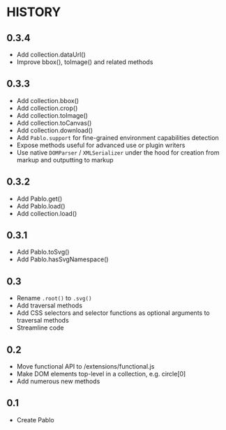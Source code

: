 # HISTORY

## 0.3.4
* Add collection.dataUrl()
* Improve bbox(), toImage() and related methods


## 0.3.3
* Add collection.bbox()
* Add collection.crop()
* Add collection.toImage()
* Add collection.toCanvas()
* Add collection.download()
* Add `Pablo.support` for fine-grained environment capabilities detection
* Expose methods useful for advanced use or plugin writers
* Use native `DOMParser` / `XMLSerializer` under the hood for creation from markup and outputting to markup


## 0.3.2
* Add Pablo.get()
* Add Pablo.load()
* Add collection.load()


## 0.3.1
* Add Pablo.toSvg()
* Add Pablo.hasSvgNamespace()


## 0.3
* Rename `.root()` to `.svg()`
* Add traversal methods
* Add CSS selectors and selector functions as optional arguments to traversal methods
* Streamline code


## 0.2
* Move functional API to /extensions/functional.js
* Make DOM elements top-level in a collection, e.g. circle\[0\]
* Add numerous new methods


## 0.1
* Create Pablo
